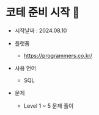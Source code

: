 # 코테 준비 시작 👋

- 시작날짜 : 2024.08.10

- 플랫폼
  - https://programmers.co.kr/

- 사용 언어
  - SQL
    
- 문제
  - Level 1 ~ 5 문제 풀이
